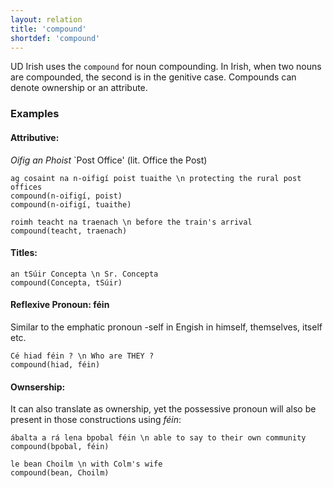 ```yaml
---
layout: relation
title: 'compound'
shortdef: 'compound'
---
```


UD Irish uses the `compound` for noun compounding. In Irish, when two nouns are compounded, the second is in the genitive case. Compounds can denote ownership or  an attribute.

### Examples

#### Attributive:

_Oifig an Phoist_ `Post Office'   (lit. Office the Post)

~~~ sdparse
ag cosaint na n-oifigí poist tuaithe \n protecting the rural post offices
compound(n-oifigí, poist)
compound(n-oifigí, tuaithe)
~~~

~~~ sdparse
roimh teacht na traenach \n before the train's arrival
compound(teacht, traenach)
~~~


#### Titles:

~~~ sdparse
an tSúir Concepta \n Sr. Concepta
compound(Concepta, tSúir)
~~~


#### Reflexive Pronoun: féin

Similar to the emphatic pronoun -self in Engish in himself, themselves, itself etc.

~~~ sdparse
Cé hiad féin ? \n Who are THEY ?
compound(hiad, féin)
~~~ 

#### Ownsership:

It can also translate as ownership, yet the possessive pronoun will also be present in those constructions using _féin_:

~~~ sdparse
ábalta a rá lena bpobal féin \n able to say to their own community
compound(bpobal, féin)
~~~


~~~ sdparse
le bean Choilm \n with Colm's wife
compound(bean, Choilm)
~~~







